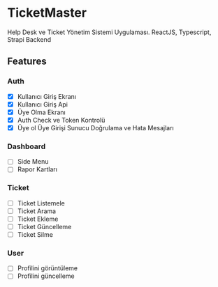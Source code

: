 # TicketMaster

Help Desk ve Ticket Yönetim Sistemi Uygulaması. ReactJS, Typescript, Strapi Backend

## Features

### Auth

- [x] Kullanıcı Giriş Ekranı
- [x] Kullanıcı Giriş Api
- [x] Üye Olma Ekranı
- [x] Auth Check ve Token Kontrolü
- [x] Üye ol Üye Girişi Sunucu Doğrulama ve Hata Mesajları

### Dashboard

- [ ] Side Menu
- [ ] Rapor Kartları

### Ticket

- [ ] Ticket Listemele
- [ ] Ticket Arama
- [ ] Ticket Ekleme
- [ ] Ticket Güncelleme
- [ ] Ticket Silme

### User

- [ ] Profilini görüntüleme
- [ ] Profilini güncelleme
